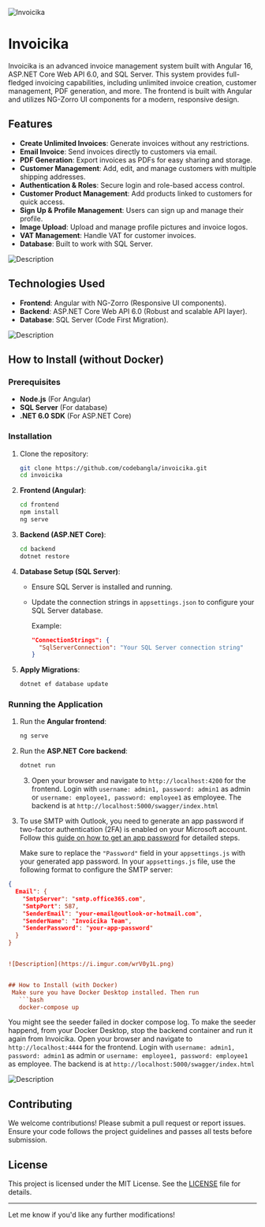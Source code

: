 

![Invoicika](https://i.imgur.com/8AF7yiL.png)

# **Invoicika**

Invoicika is an advanced invoice management system built with Angular 16, ASP.NET Core Web API 6.0, and SQL Server. This system provides full-fledged invoicing capabilities, including unlimited invoice creation, customer management, PDF generation, and more. The frontend is built with Angular and utilizes NG-Zorro UI components for a modern, responsive design.

## Features

- **Create Unlimited Invoices**: Generate invoices without any restrictions.
- **Email Invoice**: Send invoices directly to customers via email.
- **PDF Generation**: Export invoices as PDFs for easy sharing and storage.
- **Customer Management**: Add, edit, and manage customers with multiple shipping addresses.
- **Authentication & Roles**: Secure login and role-based access control.
- **Customer Product Management**: Add products linked to customers for quick access.
- **Sign Up & Profile Management**: Users can sign up and manage their profile.
- **Image Upload**: Upload and manage profile pictures and invoice logos.
- **VAT Management**: Handle VAT for customer invoices.
- **Database**: Built to work with SQL Server.


![Description](https://i.imgur.com/uDmUb5U.png)

## Technologies Used

- **Frontend**: Angular with NG-Zorro (Responsive UI components).
- **Backend**: ASP.NET Core Web API 6.0 (Robust and scalable API layer).
- **Database**: SQL Server (Code First Migration).

![Description](https://i.imgur.com/0dwmGY1.png)


## How to Install (without Docker)

### Prerequisites

- **Node.js** (For Angular)
- **SQL Server** (For database)
- **.NET 6.0 SDK** (For ASP.NET Core)

### Installation

1. Clone the repository:
   ```bash
   git clone https://github.com/codebangla/invoicika.git
   cd invoicika
   ```

2. **Frontend (Angular)**:
   ```bash
   cd frontend
   npm install
   ng serve
   ```

3. **Backend (ASP.NET Core)**:
   ```bash
   cd backend
   dotnet restore
   ```

4. **Database Setup (SQL Server)**:

   - Ensure SQL Server is installed and running.
   - Update the connection strings in `appsettings.json` to configure your SQL Server database.
   
     Example:
     ```json
     "ConnectionStrings": {
       "SqlServerConnection": "Your SQL Server connection string"
     }
     ```

5. **Apply Migrations**:
   ```bash
   dotnet ef database update
   ```

### Running the Application

1. Run the **Angular frontend**:
   ```bash
   ng serve
   ```

2. Run the **ASP.NET Core backend**:
   ```bash
   dotnet run
   ```

    3. Open your browser and navigate to `http://localhost:4200` for the frontend. Login with `username: admin1, password: admin1` as admin or `username: employee1, password: employee1` as employee. The backend is at `http://localhost:5000/swagger/index.html`

4. To use SMTP with Outlook, you need to generate an app password if two-factor authentication (2FA) is enabled on your Microsoft account. Follow this [guide on how to get an app password](https://support.microsoft.com/en-us/account-billing/how-to-get-and-use-app-passwords-5896ed9b-4263-e681-128a-a6f2979a7944) for detailed steps.

   
   Make sure to replace the `"Password"` field in your `appsettings.js` with your generated app password.
   In your `appsettings.js` file, use the following format to configure the SMTP server:

```json
{
  Email": {
    "SmtpServer": "smtp.office365.com",
    "SmtpPort": 587,
    "SenderEmail": "your-email@outlook-or-hotmail.com",
    "SenderName": "Invoicika Team",
    "SenderPassword": "your-app-password"
  }
}


![Description](https://i.imgur.com/wrV0y1L.png)


## How to Install (with Docker)
 Make sure you have Docker Desktop installed. Then run
   ```bash
   docker-compose up
   ```
 You might see the seeder failed in docker compose log. To make the seeder happend, from your Docker Desktop, stop the backend container and run it again from Invoicika.
Open your browser and navigate to `http://localhost:4444` for the frontend.
 Login with `username: admin1, password: admin1` as admin or `username: employee1, password: employee1` as employee. The backend is at `http://localhost:5000/swagger/index.html`

![Description](https://i.imgur.com/vNY5TTM.png)

## Contributing

We welcome contributions! Please submit a pull request or report issues. Ensure your code follows the project guidelines and passes all tests before submission.

## License

This project is licensed under the MIT License. See the [LICENSE](LICENSE) file for details.

---

Let me know if you'd like any further modifications!